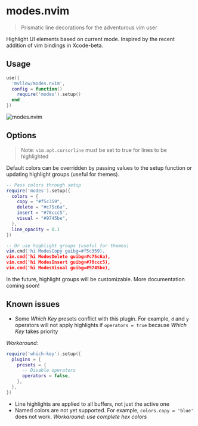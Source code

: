# modes.nvim

> Prismatic line decorations for the adventurous vim user

Highlight UI elements based on current mode. Inspired by the recent addition of vim bindings in Xcode-beta.

## Usage

```lua
use({
  'mvllow/modes.nvim',
  config = function()
    require('modes').setup()
  end
})
```

![modes.nvim](https://user-images.githubusercontent.com/1474821/127896095-6da221cf-3327-4eed-82be-ce419bdf647c.gif)

## Options

> Note: `vim.opt.cursorline` must be set to true for lines to be highlighted

Default colors can be overridden by passing values to the setup function or updating highlight groups (useful for themes).

```lua
-- Pass colors through setup
require('modes').setup({
  colors = {
    copy = "#f5c359",
    delete = "#c75c6a",
    insert = "#78ccc5",
    visual = "#9745be",
  },
  line_opacity = 0.1
})

-- Or use highlight groups (useful for themes)
vim.cmd('hi ModesCopy guibg=#f5c359),
vim.cmd('hi ModesDelete guibg=#c75c6a),
vim.cmd('hi ModesInsert guibg=#78ccc5),
vim.cmd('hi ModesVisual guibg=#9745be),
```

In the future, highlight groups will be customizable. More documentation coming soon!

## Known issues

- Some _Which Key_ presets conflict with this plugin. For example, `d` and `y` operators will not apply highlights if `operators = true` because _Which Key_ takes priority

_Workaround:_

```lua
require('which-key').setup({
  plugins = {
    presets = {
      -- Disable operators
      operators = false,
    },
  },
})
```

- Line highlights are applied to all buffers, not just the active one
- Named colors are not yet supported. For example, `colors.copy = 'blue'` does not work. _Workaround: use complete hex colors_
